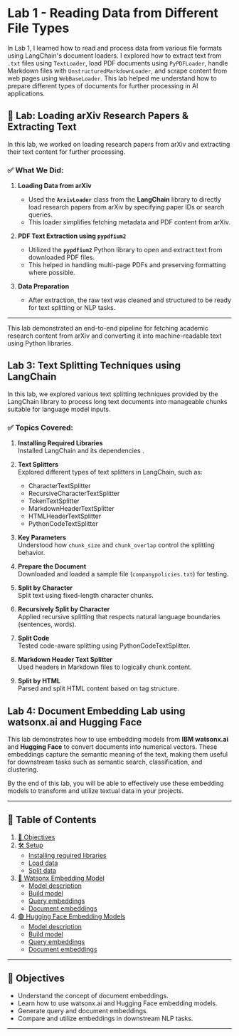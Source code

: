 # Lab 1 - Reading Data from Different File Types

In Lab 1, I learned how to read and process data from various file formats using LangChain's document loaders. I explored how to extract text from `.txt` files using `TextLoader`, load PDF documents using `PyPDFLoader`, handle Markdown files with `UnstructuredMarkdownLoader`, and scrape content from web pages using `WebBaseLoader`. This lab helped me understand how to prepare different types of documents for further processing in AI applications.

## 📘 Lab: Loading arXiv Research Papers & Extracting Text

In this lab, we worked on loading research papers from arXiv and extracting their text content for further processing.

### ✅ What We Did:

1. **Loading Data from arXiv**
   - Used the **`ArxivLoader`** class from the **LangChain** library to directly load research papers from arXiv by specifying paper IDs or search queries.
   - This loader simplifies fetching metadata and PDF content from arXiv.

2. **PDF Text Extraction using `pypdfium2`**
   - Utilized the **`pypdfium2`** Python library to open and extract text from downloaded PDF files.
   - This helped in handling multi-page PDFs and preserving formatting where possible.

3. **Data Preparation**
   - After extraction, the raw text was cleaned and structured to be ready for text splitting or NLP tasks.

---

This lab demonstrated an end-to-end pipeline for fetching academic research content from arXiv and converting it into machine-readable text using Python libraries.

##  Lab 3: Text Splitting Techniques using LangChain

In this lab, we explored various text splitting techniques provided by the LangChain library to process long text documents into manageable chunks suitable for language model inputs.

### ✅ Topics Covered:

1. **Installing Required Libraries**  
   Installed LangChain and its dependencies  .

2. **Text Splitters**  
   Explored different types of text splitters in LangChain, such as:
   - CharacterTextSplitter
   - RecursiveCharacterTextSplitter
   - TokenTextSplitter
   - MarkdownHeaderTextSplitter
   - HTMLHeaderTextSplitter
   - PythonCodeTextSplitter

3. **Key Parameters**  
   Understood how `chunk_size` and `chunk_overlap` control the splitting behavior.

4. **Prepare the Document**  
   Downloaded and loaded a sample file (`companypolicies.txt`) for testing.

5. **Split by Character**  
   Split text using fixed-length character chunks.

6. **Recursively Split by Character**  
   Applied recursive splitting that respects natural language boundaries (sentences, words).

7. **Split Code**  
   Tested code-aware splitting using PythonCodeTextSplitter.

8. **Markdown Header Text Splitter**  
   Used headers in Markdown files to logically chunk content.

9. **Split by HTML**  
   Parsed and split HTML content based on tag structure.

##  Lab 4:  Document Embedding Lab using watsonx.ai and Hugging Face


This lab demonstrates how to use embedding models from **IBM watsonx.ai** and **Hugging Face** to convert documents into numerical vectors. These embeddings capture the semantic meaning of the text, making them useful for downstream tasks such as semantic search, classification, and clustering.

By the end of this lab, you will be able to effectively use these embedding models to transform and utilize textual data in your projects.

---

## 📘 Table of Contents

1. [🎯 Objectives](#objectives)
2. [🛠️ Setup](#setup)  
   - [Installing required libraries](#installing-required-libraries)  
   - [Load data](#load-data)  
   - [Split data](#split-data)  
3. [🔵 Watsonx Embedding Model](#watsonx-embedding-model)  
   - [Model description](#model-description)  
   - [Build model](#build-model)  
   - [Query embeddings](#query-embeddings)  
   - [Document embeddings](#document-embeddings)  
4. [🟣 Hugging Face Embedding Models](#huggingface-embedding-models)  
   - [Model description](#model-description-1)  
   - [Build model](#build-model-1)  
   - [Query embeddings](#query-embeddings-1)  
   - [Document embeddings](#document-embeddings-1)  

---

## 🎯 Objectives

- Understand the concept of document embeddings.
- Learn how to use watsonx.ai and Hugging Face embedding models.
- Generate query and document embeddings.
- Compare and utilize embeddings in downstream NLP tasks.

---

